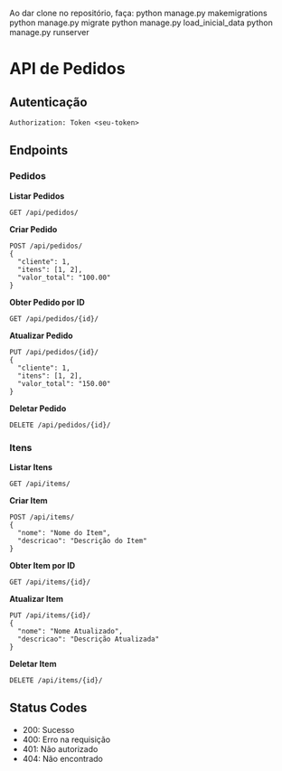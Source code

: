 Ao dar clone no repositório, faça:
python manage.py makemigrations
python manage.py migrate
python manage.py load_inicial_data
python manage.py runserver

# API de Pedidos

## Autenticação
```http
Authorization: Token <seu-token>
```

## Endpoints

### Pedidos

**Listar Pedidos**
```http
GET /api/pedidos/
```

**Criar Pedido**
```http
POST /api/pedidos/
{
  "cliente": 1,
  "itens": [1, 2],
  "valor_total": "100.00"
}
```

**Obter Pedido por ID**
```http
GET /api/pedidos/{id}/
```

**Atualizar Pedido**
```http
PUT /api/pedidos/{id}/
{
  "cliente": 1,
  "itens": [1, 2],
  "valor_total": "150.00"
}
```

**Deletar Pedido**
```http
DELETE /api/pedidos/{id}/
```

### Itens

**Listar Itens**
```http
GET /api/items/
```

**Criar Item**
```http
POST /api/items/
{
  "nome": "Nome do Item",
  "descricao": "Descrição do Item"
}
```

**Obter Item por ID**
```http
GET /api/items/{id}/
```

**Atualizar Item**
```http
PUT /api/items/{id}/
{
  "nome": "Nome Atualizado",
  "descricao": "Descrição Atualizada"
}
```

**Deletar Item**
```http
DELETE /api/items/{id}/
```

## Status Codes
- 200: Sucesso
- 400: Erro na requisição
- 401: Não autorizado
- 404: Não encontrado
